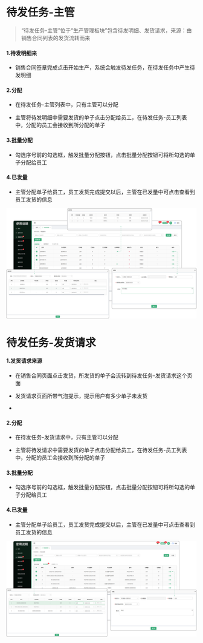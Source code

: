 # 待发任务-主管
> “待发任务-主管”位于“生产管理板块”包含待发明细、发货请求，来源：由销售合同列表的发货流转而来

#### 1.待发明细来

* 销售合同签章完成点击开始生产，系统会触发待发任务，在待发任务中产生待发明细

#### 2.分配

* 在待发任务-主管列表中，只有主管可以分配

* 主管将待发明细中需要发货的单子点击分配给员工，在待发任务-员工列表中，分配的员工会接收到所分配的单子

#### 3.批量分配

* 勾选序号前的勾选框，触发批量分配按钮，点击批量分配按钮可将所勾选的单子分配给员工


#### 4.已发量

* 主管分配单子给员工，员工发货完成提交以后，主管在已发量中可点击查看到员工发货的信息

![如图所示](../file/sc-dfrw1.png)



# 待发任务-发货请求


#### 1.发货请求来源

* 在销售合同页面点击发货，所发货的单子会流转到待发任务-发货请求这个页面

* 发货请求页面所带气泡提示，提示用户有多少单子未发货
* 

#### 2.分配

* 在待发任务-发货请求中，只有主管可以分配

* 主管将待发请求中需要发货的单子点击分配给员工，在待发任务-员工列表中，分配的员工会接收到所分配的单子


#### 3.批量分配

* 勾选序号前的勾选框，触发批量分配按钮，点击批量分配按钮可将所勾选的单子分配给员工


#### 4.已发量

* 主管分配单子给员工，员工发货完成提交以后，主管在已发量中可点击查看到员工发货的信息

![如图所示](../file/sc-dfrw2.png)




